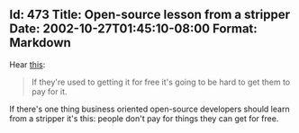 Id: 473
Title: Open-source lesson from a stripper
Date: 2002-10-27T01:45:10-08:00
Format: Markdown
--------------
Hear [this](http://stripper-faq.org/money.htm):

> If they're used to getting it for free it's going to be hard to get
> them to pay for it.

If there's one thing business oriented open-source developers should learn
from a stripper it's this: people don't pay for things they can get for free.
